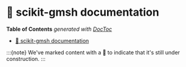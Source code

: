 # 🚧 scikit-gmsh documentation

<!-- START doctoc generated TOC please keep comment here to allow auto update -->
<!-- DON'T EDIT THIS SECTION, INSTEAD RE-RUN doctoc TO UPDATE -->
**Table of Contents**  *generated with [DocToc](https://github.com/thlorenz/doctoc)*

- [🚧 scikit-gmsh documentation](#-scikit-gmsh-documentation)

<!-- END doctoc generated TOC please keep comment here to allow auto update -->

:::{note}
We\'ve marked content with a 🚧 to indicate that it\'s still under
construction.
:::
